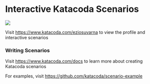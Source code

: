 # Interactive Katacoda Scenarios

[![](http://shields.katacoda.com/katacoda/eziosuvarna/count.svg)](https://www.katacoda.com/eziosuvarna "Get your profile on Katacoda.com")

Visit https://www.katacoda.com/eziosuvarna to view the profile and interactive scenarios

### Writing Scenarios
Visit https://www.katacoda.com/docs to learn more about creating Katacoda scenarios

For examples, visit https://github.com/katacoda/scenario-example
